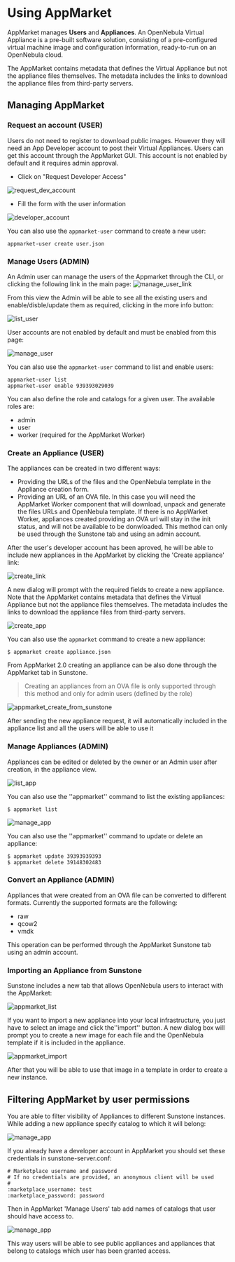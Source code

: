 Using AppMarket
===============

AppMarket manages **Users** and **Appliances**. An OpenNebula Virtual Appliance is a pre-built software solution, consisting of a pre-configured virtual machine image and configuration information, ready-to-run on an OpenNebula cloud.

The AppMarket contains metadata that defines the Virtual Appliance but not the appliance files themselves. The metadata includes the links to download the appliance files from third-party servers.


Managing AppMarket
------------------

### Request an account (USER)

Users do not need to register to download public images. However they will need an App Developer account to post their Virtual Appliances. Users can get this account through the AppMarket GUI. This account is not enabled by default and it requires admin approval.

* Click on "Request Developer Access"

![request_dev_account](images/request_dev_account.jpg)

* Fill the form with the user information

![developer_account](images/developer_account.jpg)

You can also use the `appmarket-user` command to create a new user:
```
appmarket-user create user.json
```


### Manage Users (ADMIN)

An Admin user can manage the users of the Appmarket through the CLI, or clicking the following link in the main page:
![manage_user_link](images/manage_user_link.jpg)

From this view the Admin will be able to see all the existing users and enable/disble/update them as required, clicking in the more info button:

![list_user](images/list_user.jpg)

User accounts are not enabled by default and must be enabled from this page:

![manage_user](images/manage_user.jpg)

You can also use the `appmarket-user` command to list and enable users:
```
appmarket-user list
appmarket-user enable 939393029039
```

You can also define the role and catalogs for a given user. The available roles are:

* admin
* user
* worker (required for the AppMarket Worker)

### Create an Appliance (USER)

The appliances can be created in two different ways:

* Providing the URLs of the files and the OpenNebula template in the Appliance creation form.
* Providing an URL of an OVA file. In this case you will need the AppMarket Worker component that will download, unpack and generate the files URLs and OpenNebula template. If there is no AppWarket Worker, appliances created providing an OVA url will stay in the init status, and will not be available to be donwloaded. This method can only be used through the Sunstone tab and using an admin account.

After the user's developer account has been aproved, he will be able to include new appliances in the AppMarket by clicking the 'Create appliance' link:

![create_link](images/create_link.jpg)

A new dialog will prompt with the required fields to create a new appliance. Note that the AppMarket contains metadata that defines the Virtual Appliance but not the appliance files themselves. The metadata includes the links to download the appliance files from third-party servers.

![create_app](images/create_app.jpg)

You can also use the `appmarket` command to create a new appliance:
```
$ appmarket create appliance.json
```

From AppMarket 2.0 creating an appliance can be also done through the AppMarket tab in Sunstone.

> Creating an appliances from an OVA file is only supported through this method and only for admin users (defined by the role)


![appmarket_create_from_sunstone](images/create_appliance_from_sunstone.png)

After sending the new appliance request, it will automatically included in the appliance list and all the users will be able to use it


### Manage Appliances (ADMIN)

Appliances can be edited or deleted by the owner or an Admin user after creation, in the appliance view.

![list_app](images/list_app.jpg)

You can also use the ''appmarket'' command to list the existing appliances:
```
$ appmarket list
```

![manage_app](images/manage_app.jpg)

You can also use the ''appmarket'' command to update or delete an appliance:
```
$ appmarket update 39393939393
$ appmarket delete 39148302483
```

### Convert an Appliance (ADMIN)

Appliances that were created from an OVA file can be converted to different formats. Currently the supported formats are the following:

* raw
* qcow2
* vmdk

This operation can be performed through the AppMarket Sunstone tab using an admin account.

### Importing an Appliance from Sunstone

Sunstone includes a new tab that allows OpenNebula users to interact with the AppMarket:

![appmarket_list](images/appmarket_list.png)

If you want to import a new appliance into your local infrastructure, you just have to select an image and click the''import'' button. A new dialog box will prompt you to create a new image for each file and the OpenNebula template if it is included in the appliance.

![appmarket_import](images/import_appliance_from_sunstone.png)

After that you will be able to use that image in a template in order to create a new instance.


Filtering AppMarket by user permissions
----------------------------------------------
You are able to filter visibility of Appliances to different Sunstone instances. While adding a new appliance specify catalog to which it will belong:

![manage_app](images/appmarket_appliance_catalog.png)

If you already have a developer account in AppMarket you should set these credentials in sunstone-server.conf:

```
# Marketplace username and password
# If no credentials are provided, an anonymous client will be used
#
:marketplace_username: test
:marketplace_password: password
```

Then in AppMarket 'Manage Users' tab add names of catalogs that user should have access to.

![manage_app](images/appmarket_user_catalog.png)

This way users will be able to see public appliances and appliances that belong to catalogs which user has been granted access.
